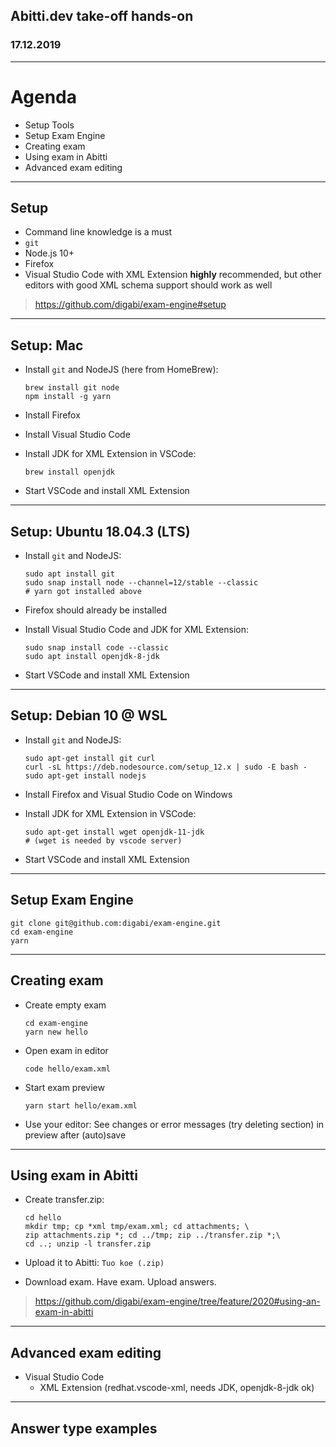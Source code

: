 ## Abitti.dev take-off hands-on

### 17.12.2019

---

# Agenda

- Setup Tools
- Setup Exam Engine
- Creating exam
- Using exam in Abitti
- Advanced exam editing

---

## Setup

- Command line knowledge is a must
- `git`
- Node.js 10+
- Firefox
- Visual Studio Code with XML Extension **highly** recommended, but other editors with good XML schema support should work as well

> https://github.com/digabi/exam-engine#setup

---

## Setup: Mac

- Install `git` and NodeJS (here from HomeBrew):

      brew install git node
      npm install -g yarn

- Install Firefox
- Install Visual Studio Code
- Install JDK for XML Extension in VSCode:

      brew install openjdk

- Start VSCode and install XML Extension

---

## Setup: Ubuntu 18.04.3 (LTS)

- Install `git` and NodeJS:

      sudo apt install git
      sudo snap install node --channel=12/stable --classic
      # yarn got installed above

- Firefox should already be installed
- Install Visual Studio Code and JDK for XML Extension:

      sudo snap install code --classic
      sudo apt install openjdk-8-jdk

- Start VSCode and install XML Extension

---

## Setup: Debian 10 @ WSL

- Install `git` and NodeJS:

      sudo apt-get install git curl
      curl -sL https://deb.nodesource.com/setup_12.x | sudo -E bash -
      sudo apt-get install nodejs

- Install Firefox and Visual Studio Code on Windows
- Install JDK for XML Extension in VSCode:

      sudo apt-get install wget openjdk-11-jdk
      # (wget is needed by vscode server)

- Start VSCode and install XML Extension

---

## Setup Exam Engine

    git clone git@github.com:digabi/exam-engine.git
    cd exam-engine
    yarn

---

## Creating exam

- Create empty exam

      cd exam-engine
      yarn new hello

- Open exam in editor

      code hello/exam.xml

- Start exam preview

      yarn start hello/exam.xml

- Use your editor: See changes or error messages (try deleting section) in preview after (auto)save

---

## Using exam in Abitti

- Create transfer.zip:

      cd hello
      mkdir tmp; cp *xml tmp/exam.xml; cd attachments; \
      zip attachments.zip *; cd ../tmp; zip ../transfer.zip *;\
      cd ..; unzip -l transfer.zip

- Upload it to Abitti: `Tuo koe (.zip)`

- Download exam. Have exam. Upload answers.

> https://github.com/digabi/exam-engine/tree/feature/2020#using-an-exam-in-abitti

---

## Advanced exam editing

- Visual Studio Code
  - XML Extension (redhat.vscode-xml, needs JDK, openjdk-8-jdk ok)

---

## Answer type examples
